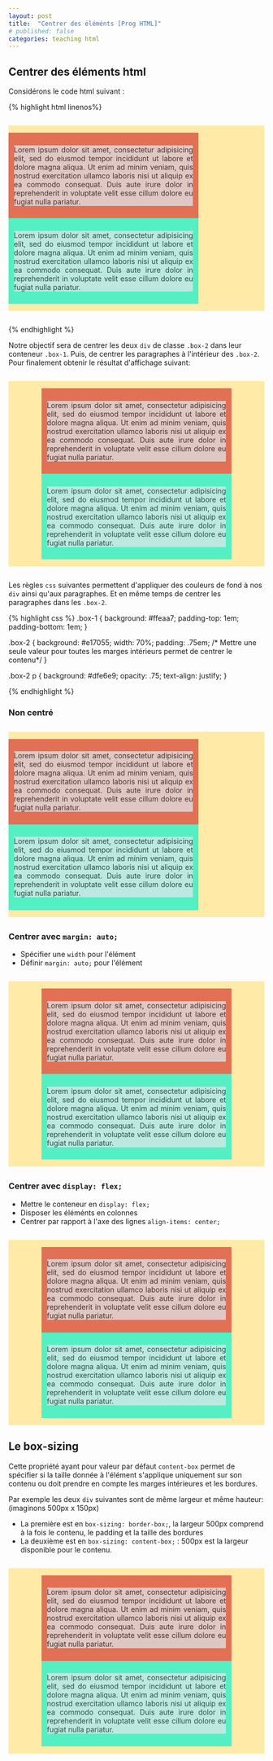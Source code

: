 ```yaml
---
layout: post
title:  "Centrer des éléménts [Prog HTML]"
# published: false
categories: teaching html
---
```


<style>
.box-1 {
  background: #ffeaa7;
  margin-top: 2em;
  margin-bottom: 2em;
  padding-top: 1em;
  padding-bottom: 1em;
}

.box-2 {
  background: #e17055;
  width: 70%;
  padding: .75em;
}

.box-2:nth-child(2) {
  background: #55efc4;
}

.margin-centered .box-2 {
  margin-left: auto;
  margin-right: auto;
}

.flex-centered {
  display: flex;
  flex-direction: column;
  align-items: center; /*centre selon les lignes*/
}

.box-2 p {
  background: #dfe6e9;
  opacity: .75;
  text-align: justify;
}

.box-sizing-content-box {
  box-sizing: content-box;
}

.box-sizing-border-box {
  padding: .75em;
}

</style>

<h2 class="listing">Centrer des éléments html</h2>

Considérons le code html suivant :

{% highlight html linenos%}
<div class="box-1">
  <div class="box-2">
    <p>
      Lorem ipsum dolor sit amet, consectetur adipisicing elit, sed do eiusmod tempor
      incididunt ut labore et dolore magna aliqua. Ut enim ad minim veniam, quis nostrud
      exercitation ullamco laboris nisi ut aliquip ex ea commodo consequat. Duis aute irure
      dolor in reprehenderit in voluptate velit esse cillum dolore eu fugiat nulla pariatur.
    </p>
  </div>
  <div class="box-2">
    <p>
      Lorem ipsum dolor sit amet, consectetur adipisicing elit, sed do eiusmod tempor
      incididunt ut labore et dolore magna aliqua. Ut enim ad minim veniam, quis nostrud
      exercitation ullamco laboris nisi ut aliquip ex ea commodo consequat. Duis aute irure
      dolor in reprehenderit in voluptate velit esse cillum dolore eu fugiat nulla pariatur.
    </p>
  </div>
</div>

{% endhighlight %}

Notre objectif sera de centrer les deux <code>div</code> de classe <code>.box-2</code> dans leur conteneur <code>.box-1</code>. Puis, de centrer les paragraphes à l'intérieur des <code>.box-2</code>. Pour finalement obtenir le résultat d'affichage suivant:

<div class="box-1 margin-centered">
  <div class="box-2">
    <p>
      Lorem ipsum dolor sit amet, consectetur adipisicing elit, sed do eiusmod tempor incididunt ut labore et dolore magna aliqua. Ut enim ad minim veniam, quis nostrud exercitation ullamco laboris nisi ut aliquip ex ea commodo consequat. Duis aute irure dolor in reprehenderit in voluptate velit esse cillum dolore eu fugiat nulla pariatur.
    </p>
  </div>
  <div class="box-2">
    <p>
      Lorem ipsum dolor sit amet, consectetur adipisicing elit, sed do eiusmod tempor incididunt ut labore et dolore magna aliqua. Ut enim ad minim veniam, quis nostrud exercitation ullamco laboris nisi ut aliquip ex ea commodo consequat. Duis aute irure dolor in reprehenderit in voluptate velit esse cillum dolore eu fugiat nulla pariatur.
    </p>
  </div>
</div>

Les règles <code>css</code> suivantes permettent d'appliquer des couleurs de fond à nos <code>div</code> ainsi qu'aux paragraphes. Et en même temps de centrer les paragraphes dans les <code>.box-2</code>.

{% highlight css %}
.box-1 {
  background: #ffeaa7;
  padding-top: 1em;
  padding-bottom: 1em;
}

.box-2 {
  background: #e17055;
  width: 70%;
  padding: .75em; /* Mettre une seule valeur pour toutes les marges intérieurs permet de centrer le contenu*/
}

.box-2 p {
  background: #dfe6e9;
  opacity: .75;
  text-align: justify;
}

{% endhighlight %}

<div class="box-container">
  <h3>Non centré</h3>
  <div class="box-1 non-centered">
    <div class="box-2">
      <p>
        Lorem ipsum dolor sit amet, consectetur adipisicing elit, sed do eiusmod tempor incididunt ut labore et dolore magna aliqua. Ut enim ad minim veniam, quis nostrud exercitation ullamco laboris nisi ut aliquip ex ea commodo consequat. Duis aute irure dolor in reprehenderit in voluptate velit esse cillum dolore eu fugiat nulla pariatur.
      </p>
    </div>
    <div class="box-2">
      <p>
        Lorem ipsum dolor sit amet, consectetur adipisicing elit, sed do eiusmod tempor incididunt ut labore et dolore magna aliqua. Ut enim ad minim veniam, quis nostrud exercitation ullamco laboris nisi ut aliquip ex ea commodo consequat. Duis aute irure dolor in reprehenderit in voluptate velit esse cillum dolore eu fugiat nulla pariatur.
      </p>
    </div>
  </div>
  <h3>Centrer avec <code>margin: auto;</code></h3>
  <ul>
      <li>Spécifier une <code>width</code> pour l'élément</li>
      <li>Définir <code>margin: auto;</code> pour l'élément</li>
  </ul>
  <div class="box-1 margin-centered">
    <div class="box-2">
      <p>
        Lorem ipsum dolor sit amet, consectetur adipisicing elit, sed do eiusmod tempor incididunt ut labore et dolore magna aliqua. Ut enim ad minim veniam, quis nostrud exercitation ullamco laboris nisi ut aliquip ex ea commodo consequat. Duis aute irure dolor in reprehenderit in voluptate velit esse cillum dolore eu fugiat nulla pariatur.
      </p>
    </div>
    <div class="box-2">
      <p>
        Lorem ipsum dolor sit amet, consectetur adipisicing elit, sed do eiusmod tempor incididunt ut labore et dolore magna aliqua. Ut enim ad minim veniam, quis nostrud exercitation ullamco laboris nisi ut aliquip ex ea commodo consequat. Duis aute irure dolor in reprehenderit in voluptate velit esse cillum dolore eu fugiat nulla pariatur.
      </p>
    </div>
  </div>
  <h3>Centrer avec <code>display: flex;</code></h3>
  <ul>
    <li>Mettre le conteneur en <code>display: flex;</code></li>
    <li>Disposer les éléménts en colonnes</li>
    <li>Centrer par rapport à l'axe des lignes <code>align-items: center;</code></li>
  </ul>
  <div class="box-1 flex-centered">
    <div class="box-2">
      <p>
        Lorem ipsum dolor sit amet, consectetur adipisicing elit, sed do eiusmod tempor incididunt ut labore et dolore magna aliqua. Ut enim ad minim veniam, quis nostrud exercitation ullamco laboris nisi ut aliquip ex ea commodo consequat. Duis aute irure dolor in reprehenderit in voluptate velit esse cillum dolore eu fugiat nulla pariatur.
      </p>
    </div>
    <div class="box-2">
      <p>
        Lorem ipsum dolor sit amet, consectetur adipisicing elit, sed do eiusmod tempor incididunt ut labore et dolore magna aliqua. Ut enim ad minim veniam, quis nostrud exercitation ullamco laboris nisi ut aliquip ex ea commodo consequat. Duis aute irure dolor in reprehenderit in voluptate velit esse cillum dolore eu fugiat nulla pariatur.
      </p>
    </div>
  </div>
</div>

<h2 class="listing" >Le box-sizing</h2>
<p>Cette propriété ayant pour valeur par défaut <code>content-box</code> permet de spécifier si la taille donnée à l'élément s'applique uniquement sur son contenu ou doit prendre en compte les marges intérieures et les bordures.</p>

<p>Par exemple les deux <code>div</code> suivantes sont de même largeur et même hauteur: (imaginons 500px x 150px)</p>

<ul>
  <li>La première est en <code>box-sizing: border-box;</code>, la largeur 500px comprend à la fois le contenu, le padding et la taille des bordures</li>
  <li>La deuxième est en <code>box-sizing: content-box;</code> : 500px est la largeur disponible pour le contenu.</li>
</ul>
<div class="box-1 margin-centered">
  <div class="box-2 box-sizing-border-box">
    <p>
      Lorem ipsum dolor sit amet, consectetur adipisicing elit, sed do eiusmod tempor incididunt ut labore et dolore magna aliqua. Ut enim ad minim veniam, quis nostrud exercitation ullamco laboris nisi ut aliquip ex ea commodo consequat. Duis aute irure dolor in reprehenderit in voluptate velit esse cillum dolore eu fugiat nulla pariatur.
    </p>
  </div>
  <div class="box-2 box-sizing-content-box">
    <p>
      Lorem ipsum dolor sit amet, consectetur adipisicing elit, sed do eiusmod tempor incididunt ut labore et dolore magna aliqua. Ut enim ad minim veniam, quis nostrud exercitation ullamco laboris nisi ut aliquip ex ea commodo consequat. Duis aute irure dolor in reprehenderit in voluptate velit esse cillum dolore eu fugiat nulla pariatur.
    </p>
  </div>
</div>
